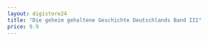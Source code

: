 ```yaml
---
layout: digistore24
title: "Die geheim gehaltene Geschichte Deutschlands Band III"
price: 9.9
---
```

